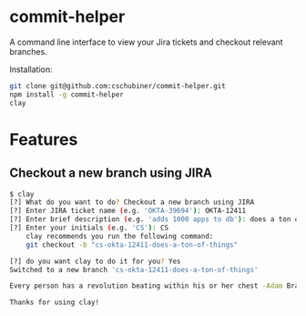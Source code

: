 commit-helper
=========

A command line interface to view your Jira tickets and checkout relevant branches.

Installation:
```bash
git clone git@github.com:cschubiner/commit-helper.git
npm install -g commit-helper
clay
```

# Features

## Checkout a new branch using JIRA

```bash
$ clay
[?] What do you want to do? Checkout a new branch using JIRA
[?] Enter JIRA ticket name (e.g. 'OKTA-39694'): OKTA-12411
[?] Enter brief description (e.g. 'adds 1000 apps to db'): does a ton of things
[?] Enter your initials (e.g. 'CS'): CS
    clay recommends you run the following command:
    git checkout -b "cs-okta-12411-does-a-ton-of-things"

[?] do you want clay to do it for you? Yes
Switched to a new branch 'cs-okta-12411-does-a-ton-of-things'

Every person has a revolution beating within his or her chest -Adam Braun

Thanks for using clay!
```

